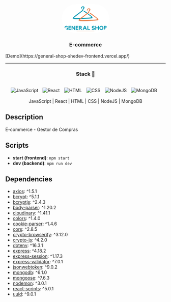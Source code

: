 <div align="center">
  <img style="width: 150px; border-radius:100px"   src="/client/src/components/assets/GeneralShopLogoNoSlogan.png"/>
  <h3 align="center"><b>E-commerce</b></h3>
</div>
[Demo](https://general-shop-shedev-frontend.vercel.app/)

---

<div align="center">
  
### Stack 🧰

  <br>
  <img alt="JavaScript" width="40px" style="padding-right:10px;" src="https://cdn.jsdelivr.net/gh/devicons/devicon/icons/javascript/javascript-plain.svg" />
  <img alt="React" width="40px" style="padding-right:10px;" src="https://cdn.jsdelivr.net/gh/devicons/devicon/icons/react/react-original.svg" />
  <img alt="HTML" width="40px" style="padding-right:10px;" src="https://cdn.jsdelivr.net/gh/devicons/devicon/icons/html5/html5-plain.svg" />
  <img alt="CSS" width="40px" style="padding-right:10px;" src="https://cdn.jsdelivr.net/gh/devicons/devicon/icons/css3/css3-plain.svg" />
  <img alt="NodeJS" width="40px" style="padding-right:10px;" src="https://cdn.jsdelivr.net/gh/devicons/devicon/icons/nodejs/nodejs-original.svg" />
  <img alt="MongoDB" width="40px" style="padding-right:10px;" src="https://cdn.jsdelivr.net/gh/devicons/devicon@latest/icons/mongodb/mongodb-original.svg" />
</div>

<br>

<div align="center">
  JavaScript | React | HTML | CSS | NodeJS | MongoDB
</div>

## Description
E-commerce - Gestor de Compras
 
## Scripts
- **start (frontend)**: `npm start`
- **dev (backend)**: `npm run dev`
 
## Dependencies
- [axios](https://www.npmjs.com/package/axios): ^1.5.1
- [bcrypt](https://www.npmjs.com/package/bcrypt): ^5.1.1
- [bcryptjs](https://www.npmjs.com/package/bcryptjs): ^2.4.3
- [body-parser](https://www.npmjs.com/package/body-parser): ^1.20.2
- [cloudinary](https://www.npmjs.com/package/cloudinary): ^1.41.1
- [colors](https://www.npmjs.com/package/colors): ^1.4.0
- [cookie-parser](https://www.npmjs.com/package/cookie-parser): ^1.4.6
- [cors](https://www.npmjs.com/package/cors): ^2.8.5
- [crypto-browserify](https://www.npmjs.com/package/crypto-browserify): ^3.12.0
- [crypto-js](https://www.npmjs.com/package/crypto-js): ^4.2.0
- [dotenv](https://www.npmjs.com/package/dotenv): ^16.3.1
- [express](https://www.npmjs.com/package/express): ^4.18.2
- [express-session](https://www.npmjs.com/package/express-session): ^1.17.3
- [express-validator](https://www.npmjs.com/package/express-validator): ^7.0.1
- [jsonwebtoken](https://www.npmjs.com/package/jsonwebtoken): ^9.0.2
- [mongodb](https://www.npmjs.com/package/mongodb): ^6.1.0
- [mongoose](https://www.npmjs.com/package/mongoose): ^7.6.3
- [nodemon](https://www.npmjs.com/package/nodemon): ^3.0.1
- [react-scripts](https://www.npmjs.com/package/react-scripts): ^5.0.1
- [uuid](https://www.npmjs.com/package/uuid): ^9.0.1
